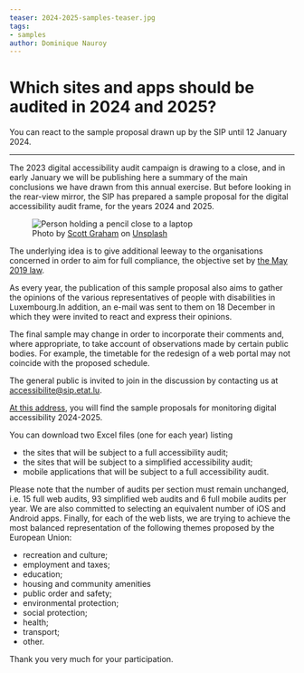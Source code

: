 ```yaml
---
teaser: 2024-2025-samples-teaser.jpg
tags:
- samples
author: Dominique Nauroy
---
```


<hgroup>
	<h1>Which sites and apps should be audited in 2024 and 2025?</h1>
	<p>You can react to the sample proposal drawn up by the SIP until 12 January 2024.</p>
</hgroup>
<hr>
<div class="intro">
    <p>The 2023 digital accessibility audit campaign is drawing to a close, and in early January we will be publishing here a summary of the main conclusions we have drawn from this annual exercise. But before looking in the rear-view mirror, the SIP has prepared a sample proposal for the digital accessibility audit frame, for the years 2024 and 2025.</p>
</div>
<figure role="group" aria-label="Photo de Scott Graham sur Unsplash" class="pic">
    <img src="../../../../content/fr/news/img/2024-2025-samples.jpg" alt="Person holding a pencil close to a laptop">
    <figcaption>Photo by <a href="https://unsplash.com/fr/@homajob?utm_content=creditCopyText&utm_medium=referral&utm_source=unsplash">Scott Graham</a> on <a href="https://unsplash.com/fr/photos/personne-tenant-un-crayon-pres-dun-ordinateur-portable-5fNmWej4tAA?utm_content=creditCopyText&utm_medium=referral&utm_source=unsplash">Unsplash</a>
  </figcaption>
</figure>
<p>The underlying idea is to give additional leeway to the organisations concerned in order to aim for full compliance, the objective set by <a href="https://legilux.public.lu/eli/etat/leg/loi/2019/05/28/a373/jo">the May 2019 law</a>.</p>
<p>As every year, the publication of this sample proposal also aims to gather the opinions of the various representatives of people with disabilities in Luxembourg.In addition, an e-mail was sent to them on 18 December in which they were invited to react and express their opinions.</p>
<p>The final sample may change in order to incorporate their comments and, where appropriate, to take account of observations made by certain public bodies. For example, the timetable for the redesign of a web portal may not coincide with the proposed schedule.</p>
<p>The general public is invited to join in the discussion by contacting us at <a href="mailto:accessibilite@sip.etat.lu">accessibilite@sip.etat.lu</a>.</p>
<p><a href="https://data.public.lu/en/datasets/proposition-dechantillons-pour-le-controle-de-laccessibilite-numerique-2024-2025/">At this address</a>, you will find the sample proposals for monitoring digital accessibility 2024-2025.</p>
<p>You can download two Excel files (one for each year) listing</p>
<ul>
<li>the sites that will be subject to a full accessibility audit;</li>
<li>the sites that will be subject to a simplified accessibility audit;</li>
<li>mobile applications that will be subject to a full accessibility audit.</li>
</ul>
<p>Please note that the number of audits per section must remain unchanged, i.e. 15 full web audits, 93 simplified web audits and 6 full mobile audits per year. We are also committed to selecting an equivalent number of iOS and Android apps. Finally, for each of the web lists, we are trying to achieve the most balanced representation of the following themes proposed by the European Union:</p>
<ul>
<li>recreation and culture;</li>
<li>employment and taxes;</li>
<li>education;</li>
<li>housing and community amenities</li>
<li>public order and safety;</li>
<li>environmental protection;</li>
<li>social protection;</li>
<li>health;</li>
<li>transport;</li>
<li>other.</li>
</ul>
<p>Thank you very much for your participation.</p>